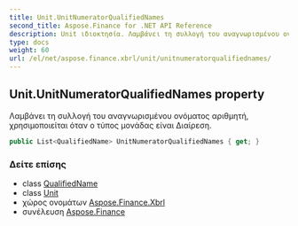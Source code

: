 ```yaml
---
title: Unit.UnitNumeratorQualifiedNames
second_title: Aspose.Finance for .NET API Reference
description: Unit ιδιοκτησία. Λαμβάνει τη συλλογή του αναγνωρισμένου ονόματος αριθμητή χρησιμοποιείται όταν ο τύπος μονάδας είναι Διαίρεση.
type: docs
weight: 60
url: /el/net/aspose.finance.xbrl/unit/unitnumeratorqualifiednames/
---
```

## Unit.UnitNumeratorQualifiedNames property

Λαμβάνει τη συλλογή του αναγνωρισμένου ονόματος αριθμητή, χρησιμοποιείται όταν ο τύπος μονάδας είναι Διαίρεση.

```csharp
public List<QualifiedName> UnitNumeratorQualifiedNames { get; }
```

### Δείτε επίσης

* class [QualifiedName](../../qualifiedname/)
* class [Unit](../)
* χώρος ονομάτων [Aspose.Finance.Xbrl](../../unit/)
* συνέλευση [Aspose.Finance](../../../)


